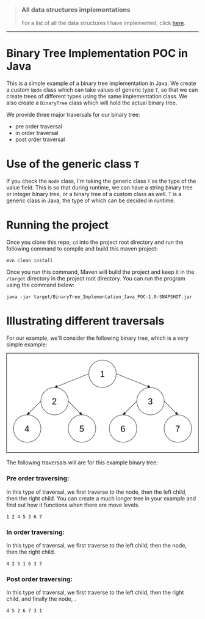 > ### All data structures implementations
>
> For a list of all the data structures I have implemented, click [here](https://gist.github.com/contactsunny/4a97886c7da57461efa8cd2538a49dbc).

---

# Binary Tree Implementation POC in Java

This is a simple example of a binary tree implementation in Java. We create a custom ```Node``` class which can take values of
generic type ```T```, so that we can create trees of different types using the same implementation class. We also create a 
```BinaryTree``` class which will hold the actual binary tree.

We provide three major traversals for our binary tree:
- pre order traversal
- in order traversal
- post order traversal

# Use of the generic class ```T```

If you check the ```Node``` class, I'm taking the generic class ```T``` as the type of the value field. This is so that during
runtime, we can have a string binary tree or integer binary tree, or a binary tree of a custom class as well. ```T``` is a generic class in Java,
the type of which can be decided in runtime.

# Running the project

Once you clone this repo, ```cd``` into the project root directory and run the following command to compile and build this maven project:

```shell script
mvn clean install
```

Once you run this command, Maven will build the project and keep it in the ```/target``` directory in the project root directory.
You can run the program using the command below:

```shell script
java -jar target/BinaryTree_Implementation_Java_POC-1.0-SNAPSHOT.jar
```

# Illustrating different traversals

For our example, we'll consider the following binary tree, which is a very simple example: 

![Simple Binary Tree Illustration](./images/SImple_Binary_Tree.png "Simple Binary Tree")

The following traversals will are for this example binary tree:

### Pre order traversing:

In this type of traversal, we first traverse to the node, then the left child, then the right child. You can create
a much longer tree in your example and find out how it functions when there are move levels.

```shell script
1 2 4 5 3 6 7
```

### In order traversing:

In this type of traversal, we first traverse to the left child, then the node, then the right child.

```shell script
4 2 5 1 6 3 7
```

### Post order traversing:

In this type of traversal, we first traverse to the left child, then the right child, and finally the node, .

```shell script
4 5 2 6 7 3 1
```